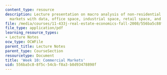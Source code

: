 ```yaml
---
content_type: resource
description: Lecture presentation on macro analysis of non-residential property, tracking
  markets with data, office space, industrial space, retail space, and hotels.
file: /media/courses/11-433j-real-estate-economics-fall-2008/556ba5c88f5c54cbf8a3b8d93478898f_wk10.pdf
file_type: application/pdf
learning_resource_types:
- Lecture Notes
ocw_type: OCWFile
parent_title: Lecture Notes
parent_type: CourseSection
resourcetype: Document
title: 'Week 10: Commercial Markets'
uid: 556ba5c8-8f5c-54cb-f8a3-b8d93478898f
---
```


